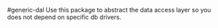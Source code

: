 #generic-dal
Use this package to abstract the data access layer so you does not depend on specific db drivers.
